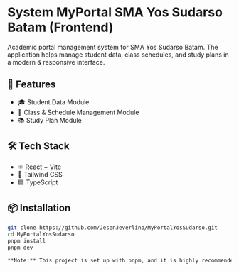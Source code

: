 # System MyPortal SMA Yos Sudarso Batam (Frontend)

Academic portal management system for SMA Yos Sudarso Batam. The application helps manage student data, class schedules, and study plans in a modern & responsive interface.



## 🚀 Features

- 🎓 Student Data Module
- 🏫 Class & Schedule Management Module
- 📚 Study Plan Module



## 🛠️ Tech Stack

- ⚛️ React + Vite
- 💨 Tailwind CSS
- 🟦 TypeScript



## 📦 Installation

```bash
git clone https://github.com/JesenJeverlino/MyPortalYosSudarso.git
cd MyPortalYosSudarso
pnpm install
pnpm dev

**Note:** This project is set up with pnpm, and it is highly recommended to use pnpm for installation and development. While it might work with npm or yarn, using pnpm ensures the best compatibility and performance since it handles dependencies differently. If you decide to use npm or yarn, you might encounter issues with the lock file (pnpm-lock.yaml), and it's advised to switch the lock file or regenerate it.
